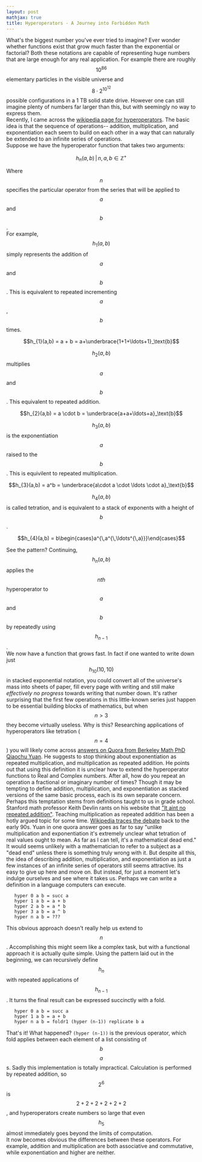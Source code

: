 ```yaml
---
layout: post
mathjax: true
title: Hyperoperators - A Journey into Forbidden Math
---
```


What's the biggest number you've ever tried to imagine? Ever wonder whether functions exist that grow much faster than the exponential or
factorial? Both these notations are capable of representing huge numbers that are large enough for any real application. For example there are roughly $$10^{86}$$ elementary particles in the visible universe and $$8\cdot2^{10^{12}}$$ possible configurations in a 1 TB solid state drive. However one can still imagine plenty of numbers far larger than this, but with seemingly no way to express them.  
Recently, I came across the [wikipedia page for hyperoperators](https://en.wikipedia.org/wiki/Hyperoperation). The basic idea is that the sequence of operations-- addition, multiplication, and exponentiation each seem to build on each other in a way that can naturally be extended to an infinite series of operations.  
Suppose we have the hyperoperator function that takes two arguments:  

$$h_{n}(a,b)\,|\, n, a, b \in \mathbb{Z}^{+}$$
  
Where $$n$$ specifies the particular operator from the series that will be applied to $$a$$ and $$b$$.  
For example, $$h_{1}(a,b)$$ simply represents the addition of $$a$$ and $$b$$. 
This is equivalent to repeated incrementing $$a$$, $$b$$ times.  
  
$$h_{1}(a,b) = a + b = a+\underbrace{1+1+\ldots+1}_\text{b}$$  
  
$$h_{2}(a,b)$$ multiplies $$a$$ and $$b$$. This equivalent to repeated addition.  
  
$$h_{2}(a,b) = a \cdot b = \underbrace{a+a+\ldots+a}_\text{b}$$  
  
$$h_{3}(a,b)$$ is the exponentiation $$a$$ raised to the $$b$$. This is equivilent to repeated multiplication.  
  
$$h_{3}(a,b) = a^b = \underbrace{a\cdot a \cdot \ldots \cdot a}_\text{b}$$  
  
$$h_{4}(a,b)$$ is called tetration, and is equivalent to a stack of exponents with a height of $$b$$.  
  
$$h_{4}(a,b) = b\begin{cases}a^{\,a^{\,\ldots^{\,a}}}\end{cases}$$
  
See the pattern? Continuing, $$h_{n}(a,b)$$ applies the $$nth$$ hyperoperator to $$a$$ and $$b$$ by repeatedly using $$h_{n-1}$$.  
We now have a function that grows fast. In fact if one wanted to write down just $$h_{10}(10,10)$$ in stacked exponential notation, you could convert all of the universe's mass into sheets of paper, fill every page with writing and still make *effectively no progress* towards writing that number down. It's rather surprising that the first few operations in this little-known series just happen to be essential building blocks of mathematics, but when $$n>3$$ they become virtually useless. Why is this? Researching applications of hyperoperators like tetration ($$n=4$$) you will likely come across [answers on Quora from Berkeley Math PhD Qiaochu Yuan](https://www.quora.com/Why-is-exponentiation-so-much-more-applicable-to-the-real-world-than-tetration/answer/Qiaochu-Yuan-1). He suggests to stop thinking about exponentiation as repeated multiplication, and multiplication as repeated addition. He points out that using this definition it is unclear how to extend the hyperoperator functions to Real and Complex numbers. After all, how do you repeat an operation a fractional or imaginary number of times? Though it may be tempting to define addition, multiplication, and exponentiation as stacked versions of the same basic process, each is its own separate concern. Perhaps this temptation stems from definitions taught to us in grade school. Stanford math professor Keith Devlin rants on his website that ["It aint no repeated addition"](https://www.maa.org/external_archive/devlin/devlin_06_08.html). Teaching multiplication as repeated addition has been a hotly argued topic for some time. [Wikipedia traces the debate](https://en.wikipedia.org/wiki/Multiplication_and_repeated_addition) back to the early 90s. Yuan in one quora answer goes as far to say "unlike multiplication and exponentiation it's extremely unclear what tetration of real values ought to mean. As far as I can tell, it's a mathematical dead end." It would seems unlikely with a mathematician to refer to a subject as a "dead end" unless there is something truly wrong with it. But despite all this, the idea of describing addition, multiplication, and exponentiation as just a few instances of an infinite series of operators still seems attractive. Its easy to give up here and move on. But instead, for just a moment let's indulge ourselves and see where it takes us. Perhaps we can write a definition in a language computers can execute.  
  
```  
   hyper 0 a b = succ a  
   hyper 1 a b = a + b  
   hyper 2 a b = a * b  
   hyper 3 a b = a ^ b  
   hyper n a b = ???  
```  
  
This obvious approach doesn't really help us extend to $$n$$. Accomplishing this might seem like a complex task, but with a functional approach it is actually quite simple.
Using the pattern laid out in the beginning, we can recursively define $$h_{n}$$ with repeated applications of $$h_{n-1}$$. It turns the final result can be expressed succinctly with a fold.  
  
```   
   hyper 0 a b = succ a
   hyper 1 a b = a + b
   hyper n a b = foldr1 (hyper (n-1)) replicate b a
```   
   
That's it! What happened? ```(hyper (n-1))``` is the previous operator, which fold applies between each element of a list consisting of $$b$$ $$a$$s. Sadly this implementation is totally impractical. Calculation is performed by repeated addition, so $$2^6$$ is $$2+2+2+2+2+2$$, and hyperoperators create numbers so large that even $$h_{5}$$ almost immediately goes beyond the limits of computation.  
It now becomes obvious the differences between these operators. For example, addition and multiplication are both associative and commutative, while exponentiation and higher are neither. 